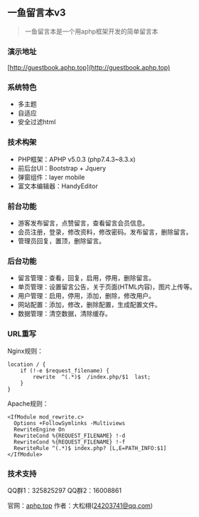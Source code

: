 ## 一鱼留言本v3

>一鱼留言本是一个用aphp框架开发的简单留言本

### 演示地址

[http://guestbook.aphp.top](http://guestbook.aphp.top)

### 系统特色

- 多主题
- 自适应
- 安全过滤html

### 技术构架

- PHP框架：APHP v5.0.3 (php7.4.3~8.3.x)
- 前后台UI：Bootstrap + Jquery
- 弹窗组件：layer mobile
- 富文本编辑器：HandyEditor

### 前台功能

- 游客发布留言，点赞留言，查看留言会员信息。
- 会员注册，登录，修改资料，修改密码。发布留言，删除留言。
- 管理员回复，置顶，删除留言。

### 后台功能

- 留言管理：查看，回复，启用，停用，删除留言。
- 单页管理：设置留言公告，关于页面(HTML内容)，图片上传等。
- 用户管理：启用，停用，添加，删除，修改用户。
- 网站配置：添加，修改，删除配置，生成配置文件。
- 数据管理：清空数据，清除缓存。

### URL重写

Nginx规则：

```
location / {
	if (!-e $request_filename) {
		rewrite  ^(.*)$  /index.php/$1  last;
	}
}
```

Apache规则：

```
<IfModule mod_rewrite.c>
  Options +FollowSymlinks -Multiviews
  RewriteEngine On
  RewriteCond %{REQUEST_FILENAME} !-d
  RewriteCond %{REQUEST_FILENAME} !-f
  RewriteRule ^(.*)$ index.php? [L,E=PATH_INFO:$1]
</IfModule>
```

### 技术支持

QQ群1：325825297  QQ群2：16008861

官网：[aphp.top](https://www.aphp.top) 作者：大松栩(24203741@qq.com) 